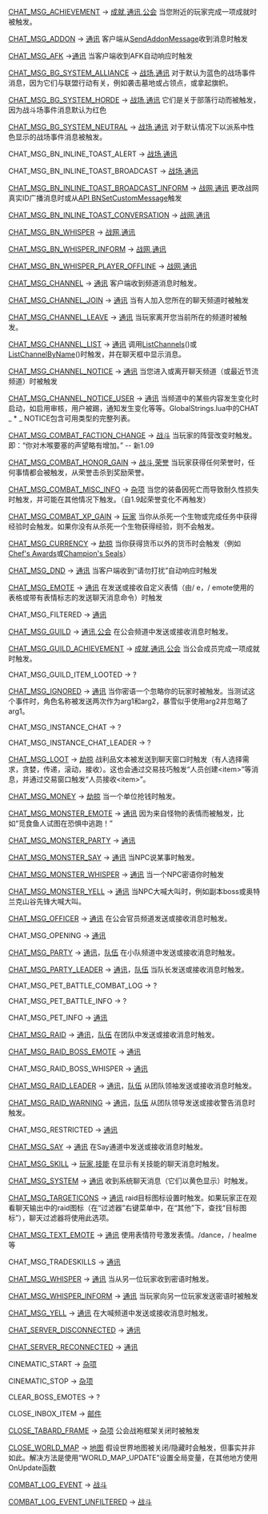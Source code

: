 [CHAT\_MSG\_ACHIEVEMENT](https://wow.gamepedia.com/CHAT_MSG_ACHIEVEMENT) → [成就](https://wow.gamepedia.com/Category:API_events/Achievements),[通讯](https://wow.gamepedia.com/Category:API_events/Communication),[公会](https://wow.gamepedia.com/Category:API_events/Guild) 当您附近的玩家完成一项成就时被触发。

[CHAT\_MSG\_ADDON](https://wow.gamepedia.com/CHAT_MSG_ADDON) → [通讯](https://wow.gamepedia.com/Category:API_events/Communication) 客户端从[SendAddonMessage](https://wow.gamepedia.com/API_SendAddonMessage)收到消息时触发

[CHAT\_MSG\_AFK](https://wow.gamepedia.com/CHAT_MSG_AFK) →[通讯](https://wow.gamepedia.com/Category:API_events/Communication) 当客户端收到AFK自动响应时触发

[CHAT\_MSG\_BG\_SYSTEM\_ALLIANCE](https://wow.gamepedia.com/CHAT_MSG_BG_SYSTEM_ALLIANCE) → [战场](https://wow.gamepedia.com/Category:API_events/Battleground),[通讯](https://wow.gamepedia.com/Category:API_events/Communication) 对于默认为蓝色的战场事件消息，因为它们与联盟行动有关，例如袭击墓地或占领点，或拿起旗帜。

[CHAT\_MSG\_BG\_SYSTEM\_HORDE](https://wow.gamepedia.com/CHAT_MSG_BG_SYSTEM_HORDE) → [战场](https://wow.gamepedia.com/Category:API_events/Battleground),[通讯](https://wow.gamepedia.com/Category:API_events/Communication) 它们是关于部落行动而被触发，因为战斗场事件消息默认为红色

[CHAT\_MSG\_BG\_SYSTEM\_NEUTRAL](https://wow.gamepedia.com/CHAT_MSG_BG_SYSTEM_NEUTRAL) → [战场](https://wow.gamepedia.com/Category:API_events/Battleground),[通讯](https://wow.gamepedia.com/Category:API_events/Communication)  对于默认情况下以派系中性色显示的战场事件消息被触发。

CHAT\_MSG\_BN\_INLINE\_TOAST\_ALERT → [战场](https://wow.gamepedia.com/Category:API_events/Battleground),[通讯](https://wow.gamepedia.com/Category:API_events/Communication)

CHAT\_MSG\_BN\_INLINE\_TOAST\_BROADCAST → [战场](https://wow.gamepedia.com/Category:API_events/Battleground),[通讯](https://wow.gamepedia.com/Category:API_events/Communication)

[CHAT\_MSG\_BN\_INLINE\_TOAST\_BROADCAST\_INFORM](https://wow.gamepedia.com/CHAT_MSG_BN_INLINE_TOAST_BROADCAST_INFORM) → [战网](https://wow.gamepedia.com/Category:API_events/Battle.net),[通讯](https://wow.gamepedia.com/Category:API_events/Communication) 更改战网真实ID广播消息时或从[API BNSetCustomMessage](https://wow.gamepedia.com/API_BNSetCustomMessage)触发

[CHAT\_MSG\_BN\_INLINE\_TOAST\_CONVERSATION](https://wow.gamepedia.com/CHAT_MSG_BN_INLINE_TOAST_CONVERSATION) → [战网](https://wow.gamepedia.com/Category:API_events/Battle.net),[通讯](https://wow.gamepedia.com/Category:API_events/Communication)

[CHAT\_MSG\_BN\_WHISPER](https://wow.gamepedia.com/CHAT_MSG_BN_WHISPER) → [战网](https://wow.gamepedia.com/Category:API_events/Battle.net),[通讯](https://wow.gamepedia.com/Category:API_events/Communication)

[CHAT\_MSG\_BN\_WHISPER\_INFORM](https://wow.gamepedia.com/CHAT_MSG_BN_WHISPER_INFORM) → [战网](https://wow.gamepedia.com/Category:API_events/Battle.net),[通讯](https://wow.gamepedia.com/Category:API_events/Communication)

[CHAT\_MSG\_BN\_WHISPER\_PLAYER\_OFFLINE](https://wow.gamepedia.com/CHAT_MSG_BN_WHISPER_PLAYER_OFFLINE) → [战网](https://wow.gamepedia.com/Category:API_events/Battle.net),[通讯](https://wow.gamepedia.com/Category:API_events/Communication)

[CHAT\_MSG\_CHANNEL](https://wow.gamepedia.com/CHAT_MSG_CHANNEL) → [通讯](https://wow.gamepedia.com/Category:API_events/Communication) 客户端收到频道消息时触发。

[CHAT\_MSG\_CHANNEL\_JOIN](https://wow.gamepedia.com/CHAT_MSG_CHANNEL_JOIN) → [通讯](https://wow.gamepedia.com/Category:API_events/Communication) 当有人加入您所在的聊天频道时被触发

[CHAT\_MSG\_CHANNEL\_LEAVE](https://wow.gamepedia.com/CHAT_MSG_CHANNEL_LEAVE) → [通讯](https://wow.gamepedia.com/Category:API_events/Communication) 当玩家离开您当前所在的频道时被触发。

[CHAT\_MSG\_CHANNEL\_LIST](https://wow.gamepedia.com/CHAT_MSG_CHANNEL_LIST) → [通讯](https://wow.gamepedia.com/Category:API_events/Communication)  调用[ListChannels](https://wow.gamepedia.com/API_ListChannels)\(\)或[ListChannelByName](https://wow.gamepedia.com/API_ListChannelByName)\(\)时触发，并在聊天框中显示消息。

[CHAT\_MSG\_CHANNEL\_NOTICE](https://wow.gamepedia.com/CHAT_MSG_CHANNEL_NOTICE) → [通讯](https://wow.gamepedia.com/Category:API_events/Communication) 当您进入或离开聊天频道（或最近节流频道）时被触发

[CHAT\_MSG\_CHANNEL\_NOTICE\_USER](https://wow.gamepedia.com/CHAT_MSG_CHANNEL_NOTICE_USER) → [通讯](https://wow.gamepedia.com/Category:API_events/Communication)  当频道中的某些内容发生变化时启动，如启用审核，用户被踢，通知发生变化等等。GlobalStrings.lua中的CHAT \_ \* \_ NOTICE包含可用类型的完整列表。

[CHAT\_MSG\_COMBAT\_FACTION\_CHANGE](https://wow.gamepedia.com/CHAT_MSG_COMBAT_FACTION_CHANGE) → [战斗](https://wow.gamepedia.com/Category:API_events/Combat) 当玩家的阵营改变时触发。即：“你对木喉要塞的声望略有增加。” -- 新1.09

[CHAT\_MSG\_COMBAT\_HONOR\_GAIN](https://wow.gamepedia.com/CHAT_MSG_COMBAT_HONOR_GAIN) → [战斗](https://wow.gamepedia.com/Category:API_events/Combat),[荣誉](https://wow.gamepedia.com/Category:API_events/Honor)  当玩家获得任何荣誉时，任何事情都会被触发，从荣誉击杀到奖励荣誉。

[CHAT\_MSG\_COMBAT\_MISC\_INFO](https://wow.gamepedia.com/CHAT_MSG_COMBAT_MISC_INFO) → [杂项](https://wow.gamepedia.com/Category:API_events/Misc)  当您的装备因死亡而导致耐久性损失时触发，并可能在其他情况下触发。（自1.9起荣誉变化不再触发）

[CHAT\_MSG\_COMBAT\_XP\_GAIN](https://wow.gamepedia.com/CHAT_MSG_COMBAT_XP_GAIN) → [玩家](https://wow.gamepedia.com/Category:API_events/Player) 当你从杀死一个生物或完成任务中获得经验时会触发。如果你没有从杀死一个生物获得经验，则不会触发。

[CHAT\_MSG\_CURRENCY](https://wow.gamepedia.com/CHAT_MSG_CURRENCY) → [劫掠](https://wow.gamepedia.com/Category:API_events/Loot) 当你获得货币以外的货币时会触发（例如[Chef's Awards](https://wow.gamepedia.com/Chef%27s_Award)或[Champion's Seals](https://wow.gamepedia.com/Champion%27s_Seal)）

[CHAT\_MSG\_DND](https://wow.gamepedia.com/CHAT_MSG_DND) → [通讯](https://wow.gamepedia.com/Category:API_events/Communication) 当客户端收到“请勿打扰”自动响应时触发

[CHAT\_MSG\_EMOTE](https://wow.gamepedia.com/CHAT_MSG_EMOTE) → [通讯](https://wow.gamepedia.com/Category:API_events/Communication) 在发送或接收自定义表情（由/ e，/ emote使用的表格或带有表情标志的发送聊天消息命令）时触发

CHAT\_MSG\_FILTERED → [通讯](https://wow.gamepedia.com/Category:API_events/Communication) 

[CHAT\_MSG\_GUILD](https://wow.gamepedia.com/CHAT_MSG_GUILD) → [通讯](https://wow.gamepedia.com/Category:API_events/Communication),[公会](https://wow.gamepedia.com/Category:API_events/Guild) 在公会频道中发送或接收消息时触发。

[CHAT\_MSG\_GUILD\_ACHIEVEMENT](https://wow.gamepedia.com/CHAT_MSG_GUILD_ACHIEVEMENT) → [成就](https://wow.gamepedia.com/Category:API_events/Achievements),[通讯](https://wow.gamepedia.com/Category:API_events/Communication),[公会](https://wow.gamepedia.com/Category:API_events/Guild) 当公会成员完成一项成就时触发。

CHAT\_MSG\_GUILD\_ITEM\_LOOTED → ?

[CHAT\_MSG\_IGNORED](https://wow.gamepedia.com/CHAT_MSG_IGNORED) → [通讯](https://wow.gamepedia.com/Category:API_events/Communication)  当你密语一个忽略你的玩家时被触发。当测试这个事件时，角色名称被发送两次作为arg1和arg2，暴雪似乎使用arg2并忽略了arg1。

CHAT\_MSG\_INSTANCE\_CHAT → ?

CHAT\_MSG\_INSTANCE\_CHAT\_LEADER → ?

[CHAT\_MSG\_LOOT](https://wow.gamepedia.com/CHAT_MSG_LOOT) → [劫掠](https://wow.gamepedia.com/Category:API_events/Loot) 战利品文本被发送到聊天窗口时触发（有人选择需求，贪婪，传递，滚动，接收）。这也会通过交易技巧触发“人员创建&lt;item&gt;”等消息，并通过交易窗口触发“人员接收&lt;item&gt;”。

[CHAT\_MSG\_MONEY](https://wow.gamepedia.com/CHAT_MSG_MONEY) → [劫掠](https://wow.gamepedia.com/Category:API_events/Loot) 当一个单位抢钱时触发。

[CHAT\_MSG\_MONSTER\_EMOTE](https://wow.gamepedia.com/CHAT_MSG_MONSTER_EMOTE) → [通讯](https://wow.gamepedia.com/Category:API_events/Communication) 因为来自怪物的表情而被触发，比如“觅食鱼人试图在恐惧中逃跑！”

[CHAT\_MSG\_MONSTER\_PARTY](https://wow.gamepedia.com/CHAT_MSG_MONSTER_PARTY) → [通讯](https://wow.gamepedia.com/Category:API_events/Communication)

[CHAT\_MSG\_MONSTER\_SAY](https://wow.gamepedia.com/CHAT_MSG_MONSTER_SAY) → [通讯](https://wow.gamepedia.com/Category:API_events/Communication) 当NPC说某事时触发。

[CHAT\_MSG\_MONSTER\_WHISPER](https://wow.gamepedia.com/CHAT_MSG_MONSTER_WHISPER) → [通讯](https://wow.gamepedia.com/Category:API_events/Communication) 当一个NPC密语你时触发

[CHAT\_MSG\_MONSTER\_YELL](https://wow.gamepedia.com/CHAT_MSG_MONSTER_YELL) → [通讯](https://wow.gamepedia.com/Category:API_events/Communication) 当NPC大喊大叫时，例如副本boss或奥特兰克山谷先锋大喊大叫。

[CHAT\_MSG\_OFFICER](https://wow.gamepedia.com/CHAT_MSG_OFFICER) → [通讯](https://wow.gamepedia.com/Category:API_events/Communication) 在公会官员频道发送或接收消息时触发。

CHAT\_MSG\_OPENING → [通讯](https://wow.gamepedia.com/Category:API_events/Communication)

[CHAT\_MSG\_PARTY](https://wow.gamepedia.com/CHAT_MSG_PARTY) → [通讯](https://wow.gamepedia.com/Category:API_events/Communication)，[队伍](#) 在小队频道中发送或接收消息时触发。

[CHAT\_MSG\_PARTY\_LEADER](https://wow.gamepedia.com/CHAT_MSG_PARTY_LEADER) → [通讯](https://wow.gamepedia.com/Category:API_events/Communication)，[队伍](#) 当队长发送或接收消息时触发。

CHAT\_MSG\_PET\_BATTLE\_COMBAT\_LOG → ?

CHAT\_MSG\_PET\_BATTLE\_INFO → ?

CHAT\_MSG\_PET\_INFO → [通讯](https://wow.gamepedia.com/Category:API_events/Communication)

[CHAT\_MSG\_RAID](https://wow.gamepedia.com/CHAT_MSG_RAID) → [通讯](https://wow.gamepedia.com/Category:API_events/Communication)，[队伍](#) 在团队中发送或接收消息时触发。

[CHAT\_MSG\_RAID\_BOSS\_EMOTE](https://wow.gamepedia.com/CHAT_MSG_RAID_BOSS_EMOTE) → [通讯](https://wow.gamepedia.com/Category:API_events/Communication)

CHAT\_MSG\_RAID\_BOSS\_WHISPER → [通讯](https://wow.gamepedia.com/Category:API_events/Communication)

[CHAT\_MSG\_RAID\_LEADER](https://wow.gamepedia.com/CHAT_MSG_RAID_LEADER) → [通讯](https://wow.gamepedia.com/Category:API_events/Communication)，[队伍](#)  从团队领袖发送或接收消息时触发。

[CHAT\_MSG\_RAID\_WARNING](https://wow.gamepedia.com/CHAT_MSG_RAID_WARNING) → [通讯](https://wow.gamepedia.com/Category:API_events/Communication)，[队伍](#) 从团队领导发送或接收警告消息时触发。

CHAT\_MSG\_RESTRICTED → [通讯](https://wow.gamepedia.com/Category:API_events/Communication)

[CHAT\_MSG\_SAY](https://wow.gamepedia.com/CHAT_MSG_SAY) → [通讯](https://wow.gamepedia.com/Category:API_events/Communication) 在Say通道中发送或接收消息时触发。

[CHAT\_MSG\_SKILL](https://wow.gamepedia.com/CHAT_MSG_SKILL) → [玩家](https://wow.gamepedia.com/Category:API_events/Player),[技能](https://wow.gamepedia.com/Category:API_events/Skill) 在显示有关技能的聊天消息时触发。

[CHAT\_MSG\_SYSTEM](https://wow.gamepedia.com/CHAT_MSG_SYSTEM) → [通讯](https://wow.gamepedia.com/Category:API_events/Communication) 收到系统聊天消息（它们以黄色显示）时触发。

[CHAT\_MSG\_TARGETICONS](https://wow.gamepedia.com/CHAT_MSG_TARGETICONS) → [通讯](https://wow.gamepedia.com/Category:API_events/Communication) raid目标图标设置时触发。如果玩家正在观看聊天输出中的raid图标（在“过滤器”右键菜单中，在“其他”下，查找“目标图标”），聊天过滤器将使用此选项。

[CHAT\_MSG\_TEXT\_EMOTE](https://wow.gamepedia.com/CHAT_MSG_TEXT_EMOTE) → [通讯](https://wow.gamepedia.com/Category:API_events/Communication) 使用表情符号激发表情。/dance，/ healme等

CHAT\_MSG\_TRADESKILLS → [通讯](https://wow.gamepedia.com/Category:API_events/Communication)

[CHAT\_MSG\_WHISPER](https://wow.gamepedia.com/CHAT_MSG_WHISPER) → [通讯](https://wow.gamepedia.com/Category:API_events/Communication) 当从另一位玩家收到密语时触发。

[CHAT\_MSG\_WHISPER\_INFORM](https://wow.gamepedia.com/CHAT_MSG_WHISPER_INFORM) → [通讯](https://wow.gamepedia.com/Category:API_events/Communication) 当玩家向另一位玩家发送密语时被触发

[CHAT\_MSG\_YELL](https://wow.gamepedia.com/CHAT_MSG_YELL) → [通讯](https://wow.gamepedia.com/Category:API_events/Communication) 在大喊频道中发送或接收消息时触发。

[CHAT\_SERVER\_DISCONNECTED](https://wow.gamepedia.com/CHAT_SERVER_DISCONNECTED) → [通讯](https://wow.gamepedia.com/Category:API_events/Communication)

[CHAT\_SERVER\_RECONNECTED](https://wow.gamepedia.com/CHAT_SERVER_RECONNECTED) → [通讯](https://wow.gamepedia.com/Category:API_events/Communication)

CINEMATIC\_START → [杂项](https://wow.gamepedia.com/Category:API_events/Misc)

CINEMATIC\_STOP → [杂项](https://wow.gamepedia.com/Category:API_events/Misc)

CLEAR\_BOSS\_EMOTES → ?

CLOSE\_INBOX\_ITEM → [邮件](https://wow.gamepedia.com/Category:API_events/Mail)

[CLOSE\_TABARD\_FRAME](https://wow.gamepedia.com/CLOSE_TABARD_FRAME) → [杂项](https://wow.gamepedia.com/Category:API_events/Misc) 公会战袍框架关闭时被触发

[CLOSE\_WORLD\_MAP](https://wow.gamepedia.com/CLOSE_WORLD_MAP) →  [地图](https://wow.gamepedia.com/Category:API_events/Map)  假设世界地图被关闭/隐藏时会触发，但事实并非如此。解决方法是使用“WORLD\_MAP\_UPDATE”设置全局变量，在其他地方使用OnUpdate函数

[COMBAT\_LOG\_EVENT](https://wow.gamepedia.com/COMBAT_LOG_EVENT) → [战斗](https://wow.gamepedia.com/Category:API_events/Combat) 

[COMBAT\_LOG\_EVENT\_UNFILTERED](https://wow.gamepedia.com/COMBAT_LOG_EVENT_UNFILTERED) → [战斗](https://wow.gamepedia.com/Category:API_events/Combat)

  


